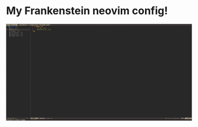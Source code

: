 # My Frankenstein neovim config!
![preview](https://raw.githubusercontent.com/GreenTeaSeb/nvim-config/main/screenshot.png)
